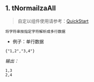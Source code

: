 ## 1. tNormailzaAll

> 自定以组件使用请参考：[QuickStart](../chapter3/chapter3.md)
 
```
将字符串按指定字符解析成多行数据
```



- 例子：单行数据

```
{"1,2","3,4"}
```

*输出：*

```
1,3  
2,4
```